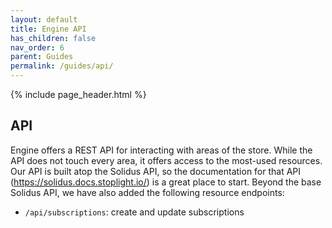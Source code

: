 ```yaml
---
layout: default
title: Engine API
has_children: false
nav_order: 6
parent: Guides
permalink: /guides/api/
---
```


{% include page_header.html %}

## API
Engine offers a REST API for interacting with areas of the store. While the API
does not touch every area, it offers access to the most-used resources. Our API
is built atop the Solidus API, so the documentation for that API
(https://solidus.docs.stoplight.io/) is a great place to start. Beyond the base
Solidus API, we have also added the following resource endpoints:

* `/api/subscriptions`: create and update subscriptions
